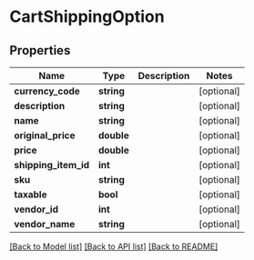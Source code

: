 # CartShippingOption

## Properties
Name | Type | Description | Notes
------------ | ------------- | ------------- | -------------
**currency_code** | **string** |  | [optional] 
**description** | **string** |  | [optional] 
**name** | **string** |  | [optional] 
**original_price** | **double** |  | [optional] 
**price** | **double** |  | [optional] 
**shipping_item_id** | **int** |  | [optional] 
**sku** | **string** |  | [optional] 
**taxable** | **bool** |  | [optional] 
**vendor_id** | **int** |  | [optional] 
**vendor_name** | **string** |  | [optional] 

[[Back to Model list]](../README.md#documentation-for-models) [[Back to API list]](../README.md#documentation-for-api-endpoints) [[Back to README]](../README.md)


